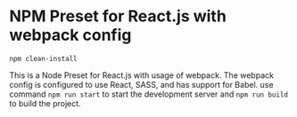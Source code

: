 # NPM Preset for React.js with webpack config
`npm clean-install`

This is a Node Preset for React.js with usage of webpack. The webpack config is configured to use React, SASS, and has support for Babel.
use command `npm run start` to start the development server and `npm run build` to build the project.
